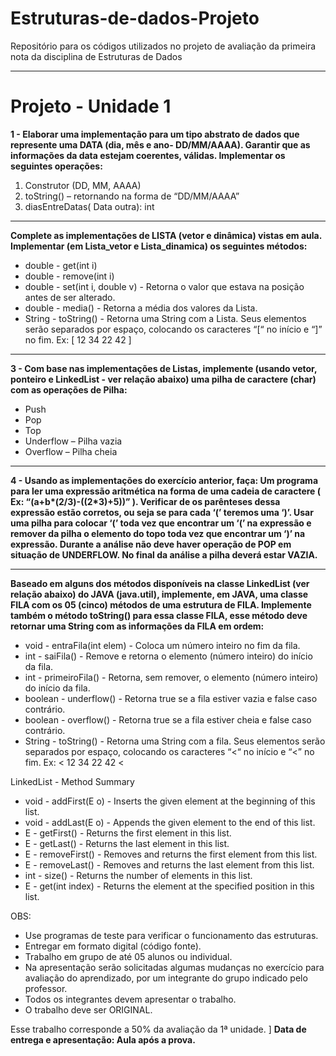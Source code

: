 # Estruturas-de-dados-Projeto
Repositório para os códigos utilizados no projeto de avaliação da primeira nota da disciplina de Estruturas de Dados
<hr>
<h1>Projeto - Unidade 1</h1>
<p>
  <strong>
  1 - Elaborar uma implementação para um tipo abstrato de dados que represente uma DATA (dia, mês e ano- DD/MM/AAAA). Garantir que as informações da data estejam coerentes, válidas. Implementar os seguintes operações:
  </strong>
</p>
<ol>
  <li>Construtor (DD, MM, AAAA)</li>
  <li>toString() – retornando na forma de “DD/MM/AAAA” </li>
  <li>diasEntreDatas( Data outra): int </li>
</ol>
<hr>
<p>
  <strong>
  Complete as implementações de LISTA (vetor e dinâmica) vistas em aula. Implementar (em Lista_vetor e Lista_dinamica)  os seguintes métodos: 
  </strong>
</p>
<ul>
  <li> double  - get(int i)</li>
  <li> double  - remove(int i)</li>
  <li> double  - set(int i, double v) - Retorna o valor que estava na posição antes de ser alterado.</li>
  <li> double  - media() - Retorna a média dos valores da Lista.</li>              
  <li> String  - toString() - Retorna uma String com a Lista. Seus elementos serão separados por espaço, colocando os caracteres “[“ no início e “]” no fim. Ex: [ 12 34 22 42 ]</li>
</ul>

<hr>

<p>
  <strong>
    3 - Com base nas implementações de Listas, implemente (usando vetor, ponteiro e LinkedList - ver relação abaixo) uma pilha de caractere (char) com as operações de Pilha:
  </strong>
</p>

<ul>
  <li>Push</li>
  <li>Pop</li>
  <li>Top</li>
  <li>Underflow – Pilha vazia</li>
  <li>Overflow – Pilha cheia </li>
</ul>
<hr>

<p>
  <strong>
    4 - Usando as implementações do exercício anterior, faça: Um programa para ler uma expressão aritmética na forma de uma cadeia de caractere ( Ex: “(a+b*(2/3)-((2*3)+5))” ). Verificar de os parênteses dessa expressão estão corretos, ou seja se para cada ‘(’ teremos uma ‘)’. Usar uma pilha para colocar ‘(’ toda vez que encontrar um ‘(’ na expressão e remover da pilha o elemento do topo toda vez que encontrar um ‘)’  na expressão. Durante a análise não deve haver operação de POP em situação de UNDERFLOW. No final da análise a pilha deverá estar VAZIA. 
  </strong>
</p>

<hr>

<p>
  <strong>
    Baseado em alguns dos métodos disponíveis na classe LinkedList (ver relação abaixo) do JAVA (java.util), implemente, em JAVA, uma classe FILA com os 05 (cinco) métodos de uma estrutura de FILA. Implemente também o método toString() para essa classe FILA, esse método deve retornar uma String com as informações da FILA em ordem: 
  </strong>
</p>

<ul>
  <li>void - entraFila(int elem) - Coloca um número inteiro no fim da fila.</li>
  <li>int - saiFila() - Remove e retorna o elemento (número inteiro) do início da fila.</li>
  <li>int - primeiroFila() - Retorna, sem remover, o elemento (número inteiro) do início da fila.</li>
  <li>boolean - underflow() - Retorna true se a fila estiver vazia e false caso contrário.</li>
  <li>boolean - overflow() - Retorna true se a fila estiver cheia e false caso contrário.</li>
  <li>String - toString() - Retorna uma String com a fila. Seus elementos serão separados por espaço, colocando os caracteres “<“ no início e “<” no fim. Ex: < 12 34 22 42 < </li>
</ul>

<p>LinkedList - Method Summary</p>
<ul>
  <li>void - addFirst(E o) - Inserts the given element at the beginning of this list.</li>
  <li>void - addLast(E o) - Appends the given element to the end of this list.</li>
  <li>E - getFirst() - Returns the first element in this list.</li>
  <li>E - getLast() - Returns the last element in this list.</li>
  <li>E - removeFirst() - Removes and returns the first element from this list.</li>
  <li>E - removeLast() - Removes and returns the last element from this list.</li>
  <li>int - size() - Returns the number of elements in this list.</li>
  <li>E - get(int index) - Returns the element at the specified position in this list. </li>
</ul>

<p>
  OBS:  
</p>
<ul>
  <li>Use programas de teste para verificar o funcionamento das estruturas.</li>
  <li>Entregar em formato digital (código fonte).</li>
  <li>Trabalho em grupo de até 05 alunos ou individual.</li>
  <li>Na apresentação serão solicitadas algumas mudanças no exercício para avaliação do aprendizado, por um integrante do grupo indicado pelo professor.</li>
  <li>Todos os integrantes devem apresentar o trabalho.</li>
  <li>O trabalho deve ser ORIGINAL.</li>
</ul>
<p>
  Esse trabalho corresponde a 50% da avaliação da 1ª unidade.  ]
  <strong> Data de entrega e apresentação: Aula após a prova.</strong>
</p>


 

  
